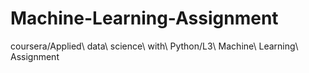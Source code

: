 # Machine-Learning-Assignment
coursera/Applied\ data\ science\ with\ Python/L3\ Machine\ Learning\ Assignment
